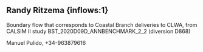 ## Randy Ritzema {inflows:1} 
Boundary flow that corresponds to Coastal Branch deliveries to CLWA, from CALSIM II study BST_2020D09D_ANNBENCHMARK_2_2  (diversion D868)

Manuel Pulido, +34-963879616
